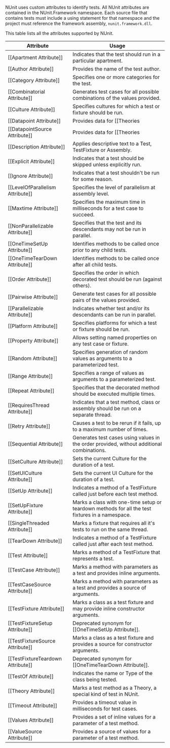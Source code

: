 NUnit uses custom attributes to identify tests. All NUnit attributes are contained in the NUnit.Framework namespace. Each source file that contains tests must include a using statement for that namespace and the project must reference the framework assembly, `nunit.framework.dll`.

This table lists all the attributes supported by NUnit. 

|   Attribute                       |    Usage    |
|-----------------------------------|-------------|
| [[Apartment Attribute]]           | Indicates that the test should run in a particular apartment. |
| [[Author Attribute]]              | Provides the name of the test author. |
| [[Category Attribute]]            | Specifies one or more categories for the test. |
| [[Combinatorial Attribute]]       | Generates test cases for all possible combinations of the values provided. |
| [[Culture Attribute]]             | Specifies cultures for which a test or fixture should be run. |
| [[Datapoint Attribute]]           | Provides data for [[Theories|Theory-Attribute]]. |
| [[DatapointSource Attribute]]     | Provides data for [[Theories|Theory-Attribute]]. |
| [[Description Attribute]]         | Applies descriptive text to a Test, TestFixture or Assembly. |
| [[Explicit Attribute]]            | Indicates that a test should be skipped unless explicitly run. |
| [[Ignore Attribute]]              | Indicates that a test shouldn't be run for some reason. |
| [[LevelOfParallelism Attribute]]  | Specifies the level of parallelism at assembly level. |
| [[Maxtime Attribute]]             | Specifies the maximum time in milliseconds for a test case to succeed. |
| [[NonParallelizable Attribute]]   | Specifies that the test and its descendants may not be run in parallel. |
| [[OneTimeSetUp Attribute]]        | Identifies methods to be called once prior to any child tests. |
| [[OneTimeTearDown Attribute]]     | Identifies methods to be called once after all child tests. |
| [[Order Attribute]]               | Specifies the order in which decorated test should be run (against others). |
| [[Pairwise Attribute]]            | Generate test cases for all possible pairs of the values provided. |
| [[Parallelizable Attribute]]      | Indicates whether test and/or its descendants can be run in parallel. |
| [[Platform Attribute]]            | Specifies platforms for which a test or fixture should be run. |
| [[Property Attribute]]            | Allows setting named properties on any test case or fixture. |
| [[Random Attribute]]              | Specifies generation of random values as arguments to a parameterized test. |
| [[Range Attribute]]               | Specifies a range of values as arguments to a parameterized test. |
| [[Repeat Attribute]]              | Specifies that the decorated method should be executed multiple times. |
| [[RequiresThread Attribute]]      | Indicates that a test method, class or assembly should be run on a separate thread. |
| [[Retry Attribute]]               | Causes a test to be rerun if it fails, up to a maximum number of times. |
| [[Sequential Attribute]]          | Generates test cases using values in the order provided, without additional combinations. |
| [[SetCulture Attribute]]          | Sets the current Culture for the duration of a test. |
| [[SetUICulture Attribute]]        | Sets the current UI Culture for the duration of a test. |
| [[SetUp Attribute]]               | Indicates a method of a TestFixture called just before each test method. |
| [[SetUpFixture Attribute]]        | Marks a class with one-time setup or teardown methods for all the test fixtures in a namespace. |
| [[SingleThreaded Attribute]]      | Marks a fixture that requires all it's tests to run on the same thread. |
| [[TearDown Attribute]]            | Indicates a method of a TestFixture called just after each test method. |
| [[Test Attribute]]                | Marks a method of a TestFixture that represents a test. |
| [[TestCase Attribute]]            | Marks a method with parameters as a test and provides inline arguments. |
| [[TestCaseSource Attribute]]      | Marks a method with parameters as a test and provides a source of arguments. |
| [[TestFixture Attribute]]         | Marks a class as a test fixture and may provide inline constructor arguments. |
| [[TestFixtureSetup Attribute]]    | Deprecated synonym for [[OneTimeSetUp Attribute]]. |
| [[TestFixtureSource Attribute]]   | Marks a class as a test fixture and provides a source for constructor arguments. |
| [[TestFixtureTeardown Attribute]] | Deprecated synonym for [[OneTimeTearDown Attribute]]. |
| [[TestOf Attribute]]              | Indicates the name or Type of the class being tested. |
| [[Theory Attribute]]              | Marks a test method as a Theory, a special kind of test in NUnit. |
| [[Timeout Attribute]]             | Provides a timeout value in milliseconds for test cases. |
| [[Values Attribute]]              | Provides a set of inline values for a parameter of a test method. |
| [[ValueSource Attribute]]         | Provides a source of values for a parameter of a test method. |